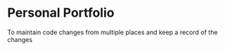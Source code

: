 # Personal Portfolio

To maintain code changes from multiple places and keep a record of the changes